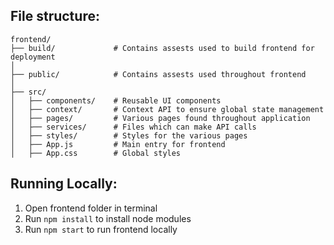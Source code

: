 ## File structure:
```
frontend/
├── build/             # Contains assests used to build frontend for deployment
│
├── public/            # Contains assests used throughout frontend
│
├── src/
│   ├── components/    # Reusable UI components
│   ├── context/       # Context API to ensure global state management
│   ├── pages/         # Various pages found throughout application
│   ├── services/      # Files which can make API calls
│   ├── styles/        # Styles for the various pages
│   ├── App.js         # Main entry for frontend
│   ├── App.css        # Global styles
```

## Running Locally:
1. Open frontend folder in terminal
2. Run `npm install` to install node modules
3. Run `npm start` to run frontend locally

